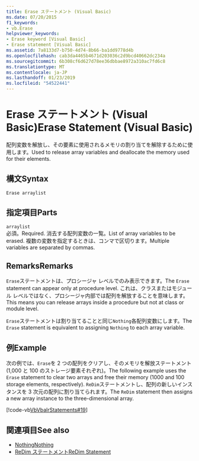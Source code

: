 ```yaml
---
title: Erase ステートメント (Visual Basic)
ms.date: 07/20/2015
f1_keywords:
- vb.Erase
helpviewer_keywords:
- Erase keyword [Visual Basic]
- Erase statement [Visual Basic]
ms.assetid: 7a8133d7-b750-4d74-8b66-ba1dd9778d4b
ms.openlocfilehash: cab3da4465b4671d203036c2d9bcd40662dc234a
ms.sourcegitcommit: 6b308cf6d627d78ee36dbbae8972a310ac7fd6c8
ms.translationtype: MT
ms.contentlocale: ja-JP
ms.lasthandoff: 01/23/2019
ms.locfileid: "54522441"
---
```

# <a name="erase-statement-visual-basic"></a><span data-ttu-id="56ea0-102">Erase ステートメント (Visual Basic)</span><span class="sxs-lookup"><span data-stu-id="56ea0-102">Erase Statement (Visual Basic)</span></span>
<span data-ttu-id="56ea0-103">配列変数を解放し、その要素に使用されるメモリの割り当てを解除するために使用します。</span><span class="sxs-lookup"><span data-stu-id="56ea0-103">Used to release array variables and deallocate the memory used for their elements.</span></span>  
  
## <a name="syntax"></a><span data-ttu-id="56ea0-104">構文</span><span class="sxs-lookup"><span data-stu-id="56ea0-104">Syntax</span></span>  
  
```  
Erase arraylist  
```  
  
## <a name="parts"></a><span data-ttu-id="56ea0-105">指定項目</span><span class="sxs-lookup"><span data-stu-id="56ea0-105">Parts</span></span>  
 `arraylist`  
 <span data-ttu-id="56ea0-106">必須。</span><span class="sxs-lookup"><span data-stu-id="56ea0-106">Required.</span></span> <span data-ttu-id="56ea0-107">消去する配列変数の一覧。</span><span class="sxs-lookup"><span data-stu-id="56ea0-107">List of array variables to be erased.</span></span> <span data-ttu-id="56ea0-108">複数の変数を指定するときは、コンマで区切ります。</span><span class="sxs-lookup"><span data-stu-id="56ea0-108">Multiple variables are separated by commas.</span></span>  
  
## <a name="remarks"></a><span data-ttu-id="56ea0-109">Remarks</span><span class="sxs-lookup"><span data-stu-id="56ea0-109">Remarks</span></span>  
 <span data-ttu-id="56ea0-110">`Erase`ステートメントは、プロシージャ レベルでのみ表示できます。</span><span class="sxs-lookup"><span data-stu-id="56ea0-110">The `Erase` statement can appear only at procedure level.</span></span> <span data-ttu-id="56ea0-111">これは、クラスまたはモジュール レベルではなく、プロシージャ内部では配列を解放することを意味します。</span><span class="sxs-lookup"><span data-stu-id="56ea0-111">This means you can release arrays inside a procedure but not at class or module level.</span></span>  
  
 <span data-ttu-id="56ea0-112">`Erase`ステートメントは割り当てることと同じ`Nothing`各配列変数にします。</span><span class="sxs-lookup"><span data-stu-id="56ea0-112">The `Erase` statement is equivalent to assigning `Nothing` to each array variable.</span></span>  
  
## <a name="example"></a><span data-ttu-id="56ea0-113">例</span><span class="sxs-lookup"><span data-stu-id="56ea0-113">Example</span></span>  
 <span data-ttu-id="56ea0-114">次の例では、`Erase`を 2 つの配列をクリアし、そのメモリを解放ステートメント (1,000 と 100 のストレージ要素それぞれ)。</span><span class="sxs-lookup"><span data-stu-id="56ea0-114">The following example uses the `Erase` statement to clear two arrays and free their memory (1000 and 100 storage elements, respectively).</span></span> <span data-ttu-id="56ea0-115">`ReDim`ステートメントし、配列の新しいインスタンスを 3 次元の配列に割り当てられます。</span><span class="sxs-lookup"><span data-stu-id="56ea0-115">The `ReDim` statement then assigns a new array instance to the three-dimensional array.</span></span>  
  
 [!code-vb[VbVbalrStatements#19](../../../visual-basic/language-reference/error-messages/codesnippet/VisualBasic/erase-statement_1.vb)]  
  
## <a name="see-also"></a><span data-ttu-id="56ea0-116">関連項目</span><span class="sxs-lookup"><span data-stu-id="56ea0-116">See also</span></span>
- [<span data-ttu-id="56ea0-117">Nothing</span><span class="sxs-lookup"><span data-stu-id="56ea0-117">Nothing</span></span>](../../../visual-basic/language-reference/nothing.md)
- [<span data-ttu-id="56ea0-118">ReDim ステートメント</span><span class="sxs-lookup"><span data-stu-id="56ea0-118">ReDim Statement</span></span>](../../../visual-basic/language-reference/statements/redim-statement.md)
